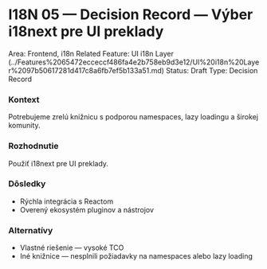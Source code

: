 # I18N 05 — Decision Record — Výber i18next pre UI preklady

Area: Frontend, i18n
Related Feature: UI i18n Layer (../Features%2065472ecceccf486fa4e2b758eb9d3e12/UI%20i18n%20Layer%2097b50617281d417c8a6fb7ef5b133a51.md)
Status: Draft
Type: Decision Record

### Kontext

Potrebujeme zrelú knižnicu s podporou namespaces, lazy loadingu a širokej komunity.

### Rozhodnutie

Použiť i18next pre UI preklady.

### Dôsledky

- Rýchla integrácia s Reactom
- Overený ekosystém pluginov a nástrojov

### Alternatívy

- Vlastné riešenie — vysoké TCO
- Iné knižnice — nesplnili požiadavky na namespaces alebo lazy loading
